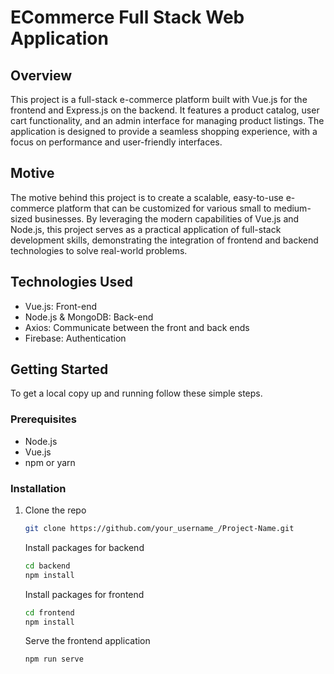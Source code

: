 # ECommerce Full Stack Web Application

## Overview

This project is a full-stack e-commerce platform built with Vue.js for the frontend and Express.js on the backend. It features a product catalog, user cart functionality, and an admin interface for managing product listings. The application is designed to provide a seamless shopping experience, with a focus on performance and user-friendly interfaces.

## Motive

The motive behind this project is to create a scalable, easy-to-use e-commerce platform that can be customized for various small to medium-sized businesses. By leveraging the modern capabilities of Vue.js and Node.js, this project serves as a practical application of full-stack development skills, demonstrating the integration of frontend and backend technologies to solve real-world problems.

## Technologies Used
- Vue.js: Front-end
- Node.js & MongoDB: Back-end 
- Axios: Communicate between the front and back ends
- Firebase: Authentication

## Getting Started

To get a local copy up and running follow these simple steps.

### Prerequisites

- Node.js
- Vue.js
- npm or yarn

### Installation

1. Clone the repo
   ```sh
   git clone https://github.com/your_username_/Project-Name.git
   ```
   Install packages for backend
   ```sh
   cd backend
   npm install
   ```
   Install packages for frontend
   ```sh
   cd frontend
   npm install
   ```
   Serve the frontend application
   ```sh
   npm run serve
   ```
